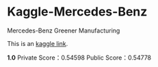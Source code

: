 # Kaggle-Mercedes-Benz
Mercedes-Benz Greener Manufacturing

This is an [kaggle link](https://www.kaggle.com/c/mercedes-benz-greener-manufacturing/overview). 

**1.0** Private Score：0.54598 Public Score：0.54778
